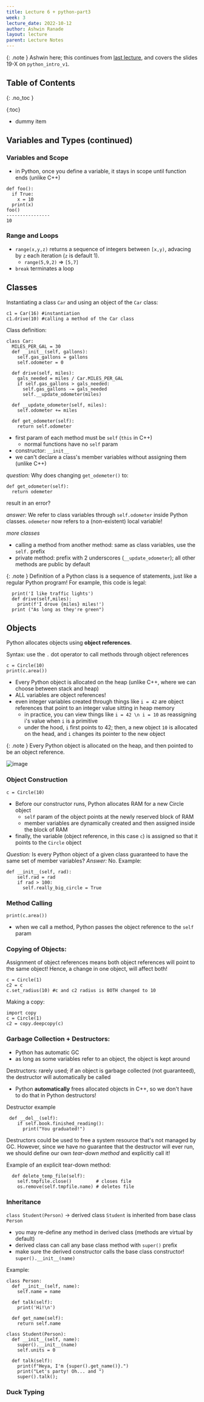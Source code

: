 ```yaml
---
title: Lecture 6 + python-part3
week: 3
lecture_date: 2022-10-12
author: Ashwin Ranade
layout: lecture
parent: Lecture Notes
---
```

{: .note }
Ashwin here; this continues from [last lecture]({{site.baseurl}}/lectures/05), and covers the slides 19-X on `python_intro_v1`.
## Table of Contents
{: .no_toc }

{:toc}
- dummy item

## Variables and Types (continued)
### Variables and Scope
- in Python, once you define a variable, it stays in scope until function ends (unlike C++)

```
def foo(): 
  if True: 
    x = 10
  print(x)
foo()
----------------
10
```
### Range and Loops

- `range(x,y,z)` returns a sequence of integers between `[x,y)`, advacing by `z` each iteration (`z` is default 1).
  - `range(5,9,2)` => `[5,7]`
- `break` terminates a loop

## Classes
Instantiating a class `Car` and using an object of the `Car` class:
```
c1 = Car(16) #instantiation
c1.drive(10) #calling a method of the Car class
```

Class definition:
```
class Car:
  MILES_PER_GAL = 30
  def __init__(self, gallons):
    self.gas_gallons = gallons
    self.odometer = 0

  def drive(self, miles):
    gals_needed = miles / Car.MILES_PER_GAL
    if self.gas_gallons > gals_needed:
      self.gas_gallons -= gals_needed
      self.__update_odometer(miles)

  def __update_odometer(self, miles):
    self.odometer += miles

  def get_odometer(self):
    return self.odometer
```
- first param of each method must be `self` (`this` in C++)
  -  normal functions have no `self` param
-  constructor: `__init__`
-  we can't declare a class's member variables without assigning them (unlike C++)

_question:_ Why does changing `get_odemeter()` to: 
```
def get_odometer(self): 
  return odemeter
```
result in an error? 

_answer:_ We refer to class variables through `self.odometer` inside Python classes. `odemeter` now refers to a (non-existent) local variable!

_more classes_
- calling a method from another method: same as class variables, use the `self.` prefix
- private method: prefix with 2 underscores (`__update_odometer`); all other methods are public by default

{: .note }
Definition of a Python class is a sequence of statements, just like a regular Python program!
For example, this code is legal: 
```
  print('I like traffic lights')
  def drive(self,miles):
    print(f'I drove {miles} miles!')
  print ("As long as they're green")
```

## Objects
Python allocates objects using **object references**. 

Syntax: use the `.` dot operator to call methods through object references
```
c = Circle(10)
print(c.area())
```

- Every Python object is allocated on the heap (unlike C++, where we can choose between stack and heap)
- ALL variables are object references!
- even integer variables created through things like `i = 42` are object references that point to an integer value sitting in heap memory
  - in practice, you can view things like `i = 42 \n i = 10` as reassigning i's value when `i` is a primitive
  - under the hood, `i` first points to 42; then, a new object `10` is allocated on the head, and `i` changes its pointer to the new object

{: .note }
Every Python object is allocated on the heap, and then pointed to be an object reference. 

![image](https://user-images.githubusercontent.com/6395723/196106783-00b7ea78-28d7-4dcc-ba87-9fa32dd4ac1d.png)

### Object Construction

`c = Circle(10)`
- Before our constructor runs, Python allocates RAM for a new Circle object
  - `self` param of the object points at the newly reserved block of RAM
  - member variables are dynamically created and then assigned inside the block of RAM
- finally, the variable (object reference, in this case `c`) is assigned so that it points to the `Circle` object

_Question:_ Is every Python object of a given class guaranteed to have the same set of member variables? 
_Answer:_ No. Example:
```
def __init__(self, rad):
    self.rad = rad
    if rad > 100:
      self.really_big_circle = True
```

### Method Calling
`print(c.area())`
- when we call a method, Python passes the object reference to the `self` param

### Copying of Objects:
Assignment of object references means both object references will point to the same object! Hence, a change in one object, will affect both!

```
c = Circle(1)
c2 = c
c.set_radius(10) #c and c2 radius is BOTH changed to 10
```

Making a copy: 
```
import copy
c = Circle(1)
c2 = copy.deepcopy(c)
```

### Garbage Collection + Destructors:
- Python has automatic GC
- as long as some variables refer to an object, the object is kept around

Destructors: rarely used; if an object is garbage collected (not guaranteed), the destructor will automatically be called
- Python **automatically** frees allocated objects in C++, so we don't have to do that in Python destructors!

Destructor example
```
 def __del__(self):
    if self.book.finished_reading():
      print("You graduated!")
```

Destructors could be used to free a system resource that's not managed by GC. However, since we have no guarantee that the destructor will ever run, we should define our own _tear-down method_ and explicitly call it!

Example of an explicit tear-down method: 
```
  def delete_temp_file(self):
    self.tmpfile.close()         # closes file
    os.remove(self.tmpfile.name) # deletes file
```

### Inheritance
`class Student(Person)` -> derived class `Student` is inherited from base class `Person`

- you may re-define any method in derived class (methods are virtual by default)
- derived class can call any base class method with `super()` prefix
- make sure the derived constructor calls the base class constructor! `super().__init__(name)`

Example:
```
class Person:
  def __init__(self, name):
    self.name = name

  def talk(self):
    print('Hi!\n')

  def get_name(self):
    return self.name

class Student(Person):
  def __init__(self, name):
    super().__init__(name)
    self.units = 0

  def talk(self):
    print(f"Heya, I'm {super().get_name()}.")
    print("Let's party! Oh... and ")
    super().talk();
```

### Duck Typing


